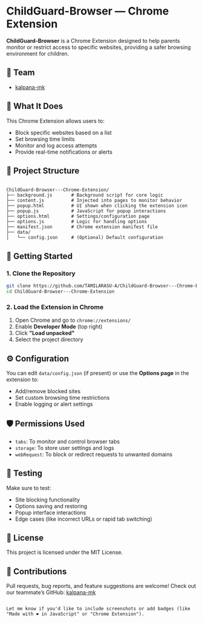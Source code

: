 
# ChildGuard-Browser — Chrome Extension

**ChildGuard-Browser** is a Chrome Extension designed to help parents monitor or restrict access to specific websites, providing a safer browsing environment for children.

## 👥 Team

- [kalpana-mk](https://github.com/kalpana-mk)

## 🧩 What It Does

This Chrome Extension allows users to:
- Block specific websites based on a list
- Set browsing time limits
- Monitor and log access attempts
- Provide real-time notifications or alerts

## 📁 Project Structure

```

ChildGuard-Browser---Chrome-Extension/
├── background.js       # Background script for core logic
├── content.js          # Injected into pages to monitor behavior
├── popup.html          # UI shown when clicking the extension icon
├── popup.js            # JavaScript for popup interactions
├── options.html        # Settings/configuration page
├── options.js          # Logic for handling options
├── manifest.json       # Chrome extension manifest file
├── data/
│   └── config.json     # (Optional) Default configuration

````

## 🚀 Getting Started

### 1. Clone the Repository

```bash
git clone https://github.com/TAMILARASU-A/ChildGuard-Browser---Chrome-Extension.git
cd ChildGuard-Browser---Chrome-Extension
````

### 2. Load the Extension in Chrome

1. Open Chrome and go to `chrome://extensions/`
2. Enable **Developer Mode** (top right)
3. Click **"Load unpacked"**
4. Select the project directory

## ⚙️ Configuration

You can edit `data/config.json` (if present) or use the **Options page** in the extension to:

* Add/remove blocked sites
* Set custom browsing time restrictions
* Enable logging or alert settings

## 🛡️ Permissions Used

* `tabs`: To monitor and control browser tabs
* `storage`: To store user settings and logs
* `webRequest`: To block or redirect requests to unwanted domains

## 🧪 Testing

Make sure to test:

* Site blocking functionality
* Options saving and restoring
* Popup interface interactions
* Edge cases (like incorrect URLs or rapid tab switching)

## 📄 License

This project is licensed under the MIT License.

## 🙌 Contributions

Pull requests, bug reports, and feature suggestions are welcome!
Check out our teammate’s GitHub: [kalpana-mk](https://github.com/kalpana-mk)

```

Let me know if you'd like to include screenshots or add badges (like "Made with ❤️ in JavaScript" or "Chrome Extension").
```
